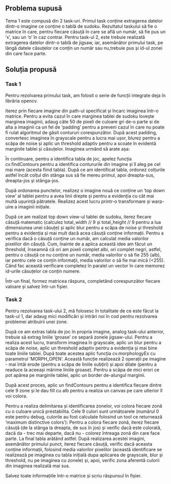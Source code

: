 ## Problema supusă
Tema 1 este compusă din 2 task-uri. Primul task conține extragerea datelor dintr-o imagine ce conține o tablă de sudoku. Rezultatul taskului să fie o matrice în care, pentru fiecare căsuță în care se află un număr, să fie pus un ‘x’, sau un ‘o’ în caz contrar. Pentru task-ul 2, este trebuie realizată extragerea datelor dintr-o tablă de jigsaw, iar, asemănător primului task, pe lângă datele căsuțelor ce conțin un număr sau nu,trebuie pus și id-ul zonei din care face parte.

## Soluția propusă

### Task 1

Pentru rezolvarea primului task, am folosit o serie de funcții integrate deja în librăria opencv.

Iterez prin fiecare imagine din path-ul specificat și încarc imaginea într-o matrice. Pentru a evita cazul în care marginea tablei de sudoku lovește marginea imaginii, adaug câte 50 de pixeli de culoare gri de-o parte si de alta a imaginii ca un fel de ‘padding’ pentru a preveni cazul în care nu poate fi rulat algoritmul de găsit contururi corespunzător. După acest padding, convertesc imaginea în grayscale pentru a lucra mai ușor, blurez pentru a scăpa de noise și aplic un threshold adaptiv pentru a scoate în evidentă marginile tablei și căsuțelor. Imaginea urmând să arate așa:

În continuare, pentru a identifica tabla de joc, apelez funcția cv.findContours pentru a identifica contururile din imagine și îl aleg pe cel mai mare (acesta fiind tabla). După ce am identificat tabla, ordonez colțurile astfel încât colțul din stânga sus să fie mereu primul, apoi dreapta-sus, dreapta-jos și stânga-jos.

După ordonarea punctelor, realizez o imagine nouă ce conține un ‘top down view’ al tablei pentru a avea linii drepte și pentru a evidenția cu cât mai multă ușurință pătratele. Realizez acest lucru printr-o transformare și warp-uire a imaginii inițiale.

După ce am realizat top down view-ul tablei de sudoku, iterez fiecare căsuță matematic (calculez total_width // 9 și total_height // 9 pentru a lua dimensiunea unei căsuțe) și aplic blur pentru a scăpa de noise și threshold pentru a evidenția și mai mult dacă acea căsuță conține informații. Pentru a verifica dacă o căsuță conține un număr, am calculat media valorilor pixelilor din căsuță. Cum, înainte de a aplica această idee am făcut un threshold, înseamnă că ori am pixeli complet albi, ori complet negri, astfel, pentru o căsuță ce nu conține un număr, media valorilor o să fie 255 (alb), iar pentru cele ce conțin informații, media valorilor o să fie mai mică (<255). Când fac această verificare completez în paralel un vector în care memorez id-urile căsuțelor ce conțin numere.

Într-un final, formez matricea răspuns, completând corespunzător fiecare valoare și salvez într-un fișier.


### Task 2

Pentru rezolvarea task-ului 2, mă folosesc în totalitate de ce este făcut la task-ul 1, dar adaug mici modificări și intrări noi în cod pentru rezolvarea problemei atribuirii unei zone.

După ce am extras tabla de joc în propria imagine, analog task-ului anterior, trebuie să extrag liniile ‘groase’ ce separă zonele jigsaw-ului. Pentru a realiza acest lucru, transform imaginea în grayscale, aplic un blur pentru a scăpa de noise, aplic un threshold adaptiv pentru a evidenția și mai bine toate liniile tablei. După toate acestea aplic funcția cv.morphologyEx cu parametrul ‘MORPH_OPEN’. Această funcție realizează 2 operații pe imagine - mai întâi erode (pentru a scăpa de liniile subțiri) și apoi dilate (pentru a readuce la aceeași mărime liniile groase). Pentru a scăpa de mici erori ce pot apărea pe marginile tablei, aplic un border de-alungul marginii.

După acest proces, aplic un findContours pentru a identifica fiecare dintre cele 9 zone și le dau fill cu alb pentru a realiza un canvas pe care ulterior îl voi colora.

Pentru a realiza delimitarea și identificarea zonelor, voi colora fiecare zonă cu o culoare unică prestabilita. Cele 9 culori sunt următoarele (numărul 0 este pentru debug, culorile au fost calculate folosind un tool ce returnează ‘maximum distinctive colors’):
Pentru a colora fiecare zonă, iterez fiecare căsuță (de la stânga la dreapta, de sus în jos) și verific dacă este colorată, dacă da - trec mai departe, dacă nu - colorez întreaga zonă din care face parte. La final tabla arătând astfel:
După realizarea acestei imagini, asemănător primului punct, iterez fiecare căsuță, verific dacă aceasta conține informații, folosind media valorilor pixelilor (această identificare se realizează pe imaginea cu tabla inițială dupa aplicarea de grayscale, blur și threshold, nu pe imaginea cu zonele) și, apoi, verific zona aferentă culorii din imaginea realizată mai sus. 

Salvez toate informațiile într-o matrice și scriu răspunsul în fișier.
